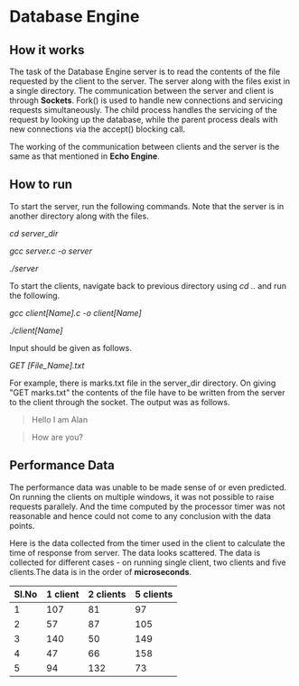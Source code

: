 # Database Engine

## How it works

The task of the Database Engine server is to read the contents of the file requested by the client to the server. The 
server along with the files exist in a single directory. The communication between the server and client is through 
**Sockets**. Fork() is used to handle new connections and servicing requests simultaneously. The child process handles 
the servicing of the request by looking up the database, while the parent process deals with new connections via the 
accept() blocking call.

The working of the communication between clients and the server is the same as that mentioned in **Echo Engine**.

## How to run

To start the server, run the following commands. Note that the server is in another directory along with the files.

*cd server_dir*

*gcc server.c -o server*

*./server*

To start the clients, navigate back to previous directory using *cd ..* and run the following.

*gcc client[Name].c -o client[Name]*

*./client[Name]*

Input should be given as follows.

*GET [File_Name].txt*

For example, there is marks.txt file in the server_dir directory. On giving "GET marks.txt" the contents of the file
have to be written from the server to the client through the socket. The output was as follows.

> Hello I am Alan

> How are you?

## Performance Data

The performance data was unable to be made sense of or even predicted. On running the clients on multiple windows,
it was not possible to raise requests parallely. And the time computed by the processor timer was not reasonable and hence
could not come to any conclusion with the data points.

Here is the data collected from the timer used in the client to calculate the time of response from server. The data looks
scattered. The data is collected for different cases - on running single client, two clients and five clients.The data is in 
the order of **microseconds**.

Sl.No | 1 client | 2 clients | 5 clients
------|----------|-----------|----------
1 | 107 | 81 | 97
2 | 57 | 87 | 105
3 | 140 | 50 | 149
4 | 47 | 66 | 158
5 | 94 | 132 | 73
